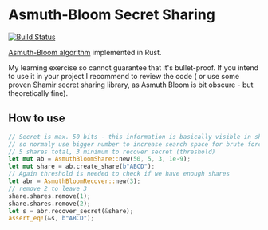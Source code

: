 # Asmuth-Bloom Secret Sharing

[![Build Status](https://travis-ci.org/izderadicka/asmuth_bloom_secret_sharing.svg?branch=master)](https://travis-ci.org/izderadicka/asmuth_bloom_secret_sharing)

[Asmuth-Bloom algorithm](https://en.wikipedia.org/wiki/Secret_sharing_using_the_Chinese_remainder_theorem#Asmuth-Bloom.27s_threshold_secret_sharing_scheme) implemented in Rust.

My learning exercise so cannot guarantee that it's bullet-proof. If you intend to use it in your project I recommend to review the code ( or use some proven Shamir secret sharing library, as Asmuth Bloom is bit obscure - but theoretically fine).

## How to use

```rust
// Secret is max. 50 bits - this information is basically visible in shared secret, 
// so normaly use bigger number to increase search space for brute force attacks
// 5 shares total, 3 minimum to recover secret (threshold)
let mut ab = AsmuthBloomShare::new(50, 5, 3, 1e-9);
let mut share = ab.create_share(b"ABCD");
// Again threshold is needed to check if we have enough shares
let abr = AsmuthBloomRecover::new(3);
// remove 2 to leave 3
share.shares.remove(1);
share.shares.remove(2);
let s = abr.recover_secret(&share);
assert_eq!(&s, b"ABCD");
```